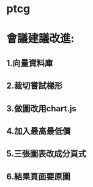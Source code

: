 # ptcg

# 會議建議改進:
## 1.向量資料庫
## 2.裁切嘗試梯形
## 3.做圖改用chart.js
## 4.加入最高最低價
## 5.三張圖表改成分頁式
## 6.結果頁面要原圖
